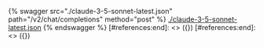[#references:start]: <> ({ "template": "openapi" })
[#references:start]: <> ({ "template": "openapi" })
{% swagger src="./claude-3-5-sonnet-latest.json" path="/v2/chat/completions" method="post" %}
[./claude-3-5-sonnet-latest.json](./claude-3-5-sonnet-latest.json)
{% endswagger %}
[#references:end]: <> ({})
[#references:end]: <> ({})